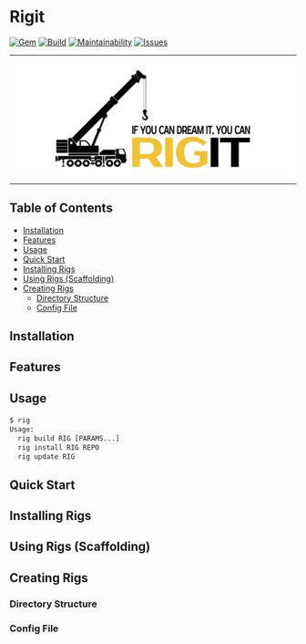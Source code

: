 Rigit
==================================================

[![Gem](https://img.shields.io/gem/v/rigit.svg?style=flat-square)](https://rubygems.org/gems/rigit)
[![Build](https://img.shields.io/travis/DannyBen/rigit.svg?style=flat-square)](https://travis-ci.org/DannyBen/rigit)
[![Maintainability](https://img.shields.io/codeclimate/maintainability/DannyBen/rigit.svg?style=flat-square)](https://codeclimate.com/github/DannyBen/rigit)
[![Issues](https://img.shields.io/codeclimate/issues/github/DannyBen/rigit.svg?style=flat-square)](https://codeclimate.com/github/DannyBen/rigit)

---

![Rigit](rigit-header.png)

---

Table of Contents
--------------------------------------------------

* [Installation](#installation)
* [Features](#features)
* [Usage](#usage)
* [Quick Start](#quick-start)
* [Installing Rigs](#installing-rigs)
* [Using Rigs (Scaffolding)](#using-rigs-scaffolding)
* [Creating Rigs](#creating-rigs)
   * [Directory Structure](#directory-structure)
   * [Config File](#config-file)


Installation
--------------------------------------------------


Features
--------------------------------------------------

Usage
--------------------------------------------------

```
$ rig
Usage:
  rig build RIG [PARAMS...]
  rig install RIG REPO
  rig update RIG
```


Quick Start
--------------------------------------------------


Installing Rigs
--------------------------------------------------


Using Rigs (Scaffolding)
--------------------------------------------------


Creating Rigs
--------------------------------------------------

### Directory Structure

### Config File

